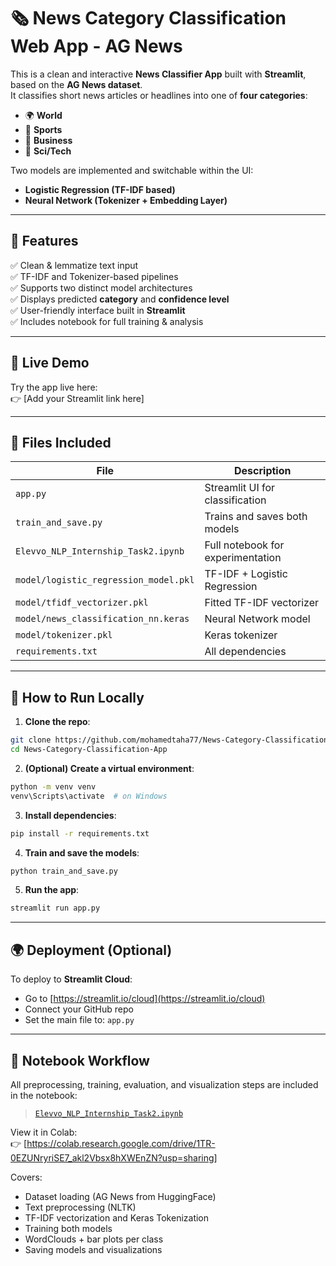 
# 🗞️ News Category Classification Web App - AG News

This is a clean and interactive **News Classifier App** built with **Streamlit**, based on the **AG News dataset**.  
It classifies short news articles or headlines into one of **four categories**:
- 🌍 **World**
- 🏅 **Sports**
- 💼 **Business**
- 🧪 **Sci/Tech**

Two models are implemented and switchable within the UI:
- **Logistic Regression (TF-IDF based)**
- **Neural Network (Tokenizer + Embedding Layer)**

---

## 📌 Features

✅ Clean & lemmatize text input  
✅ TF-IDF and Tokenizer-based pipelines  
✅ Supports two distinct model architectures  
✅ Displays predicted **category** and **confidence level**  
✅ User-friendly interface built in **Streamlit**  
✅ Includes notebook for full training & analysis

---

## 🔗 Live Demo

Try the app live here:  
👉 [Add your Streamlit link here]

---

## 📁 Files Included

| File | Description |
|------|-------------|
| `app.py` | Streamlit UI for classification |
| `train_and_save.py` | Trains and saves both models |
| `Elevvo_NLP_Internship_Task2.ipynb` | Full notebook for experimentation |
| `model/logistic_regression_model.pkl` | TF-IDF + Logistic Regression |
| `model/tfidf_vectorizer.pkl` | Fitted TF-IDF vectorizer |
| `model/news_classification_nn.keras` | Neural Network model |
| `model/tokenizer.pkl` | Keras tokenizer |
| `requirements.txt` | All dependencies |

---

## 🚀 How to Run Locally

1. **Clone the repo**:

```bash
git clone https://github.com/mohamedtaha77/News-Category-Classification-App.git
cd News-Category-Classification-App
```

2. **(Optional) Create a virtual environment**:

```bash
python -m venv venv
venv\Scripts\activate  # on Windows
```

3. **Install dependencies**:

```bash
pip install -r requirements.txt
```

4. **Train and save the models**:

```bash
python train_and_save.py
```

5. **Run the app**:

```bash
streamlit run app.py
```

---

## 🌍 Deployment (Optional)

To deploy to **Streamlit Cloud**:

- Go to [https://streamlit.io/cloud](https://streamlit.io/cloud)
- Connect your GitHub repo
- Set the main file to: `app.py`

---

## 📓 Notebook Workflow

All preprocessing, training, evaluation, and visualization steps are included in the notebook:

> [`Elevvo_NLP_Internship_Task2.ipynb`](./Elevvo_NLP_Internship_Task2.ipynb)

View it in Colab:  
👉 [https://colab.research.google.com/drive/1TR-0EZUNryriSE7_akl2Vbsx8hXWEnZN?usp=sharing]

Covers:
- Dataset loading (AG News from HuggingFace)
- Text preprocessing (NLTK)
- TF-IDF vectorization and Keras Tokenization
- Training both models
- WordClouds + bar plots per class
- Saving models and visualizations

